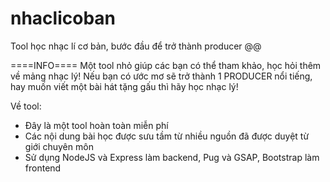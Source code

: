 # nhaclicoban
Tool học nhạc lí cơ bản, bước đầu để trở thành producer @@

====INFO====
Một tool nhỏ giúp các bạn có thể tham khảo, học hỏi thêm về mảng nhạc lý! 
Nếu bạn có ước mơ sẽ trở thành 1 PRODUCER nổi tiếng, hay muốn viết một bài hát tặng gấu thì hãy học nhạc lý!

Về tool: 
  + Đây là một tool hoàn toàn miễn phí
  + Các nội dung bài học được sưu tầm từ nhiều nguồn đã được duyệt từ giới chuyên môn
  + Sử dụng NodeJS và Express làm backend, Pug và GSAP, Bootstrap làm frontend
